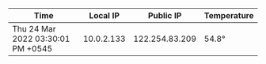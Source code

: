 | Time     | Local IP | Public IP | Temperature |
| ----------- | ----------- | ----------- | ----------- |
| Thu 24 Mar 2022 03:30:01 PM +0545      | 10.0.2.133     | 122.254.83.209  | 54.8° |
